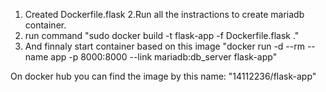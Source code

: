1. Created Dockerfile.flask
2.Run all the instractions to create mariadb container.
3. run command "sudo docker build -t flask-app -f Dockerfile.flask ."
4. And finnaly start container based on this image "docker run -d --rm --name app -p 8000:8000 --link mariadb:db_server flask-app"

On docker hub you can find the image by this name: "14112236/flask-app"